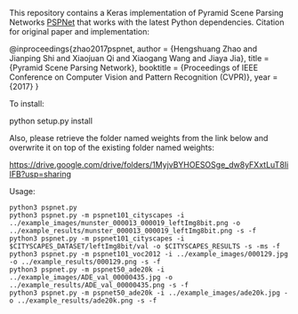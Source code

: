 This repository contains a Keras implementation of Pyramid Scene Parsing Networks [PSPNet](https://github.com/hszhao/PSPNet) that works with the latest Python dependencies.  Citation for original paper and implementation:

@inproceedings{zhao2017pspnet,
  author = {Hengshuang Zhao and
            Jianping Shi and
            Xiaojuan Qi and
            Xiaogang Wang and
            Jiaya Jia},
  title = {Pyramid Scene Parsing Network},
  booktitle = {Proceedings of IEEE Conference on Computer Vision and Pattern Recognition (CVPR)},
  year = {2017}
}

To install: 

python setup.py install

Also, please retrieve the folder named weights from the link below and overwrite it on top of the existing folder named weights:

https://drive.google.com/drive/folders/1MyjvBYHOESOSge_dw8yFXxtLuT8IiIFB?usp=sharing

Usage:
```
python3 pspnet.py
python3 pspnet.py -m pspnet101_cityscapes -i ../example_images/munster_000013_000019_leftImg8bit.png -o ../example_results/munster_000013_000019_leftImg8bit.png -s -f
python3 pspnet.py -m pspnet101_cityscapes -i $CITYSCAPES_DATASET/leftImg8bit/val -o $CITYSCAPES_RESULTS -s -ms -f
python3 pspnet.py -m pspnet101_voc2012 -i ../example_images/000129.jpg -o ../example_results/000129.png -s -f
python3 pspnet.py -m pspnet50_ade20k -i ../example_images/ADE_val_00000435.jpg -o ../example_results/ADE_val_00000435.png -s -f
python3 pspnet.py -m pspnet50_ade20k -i ../example_images/ade20k.jpg -o ../example_results/ade20k.png -s -f
```